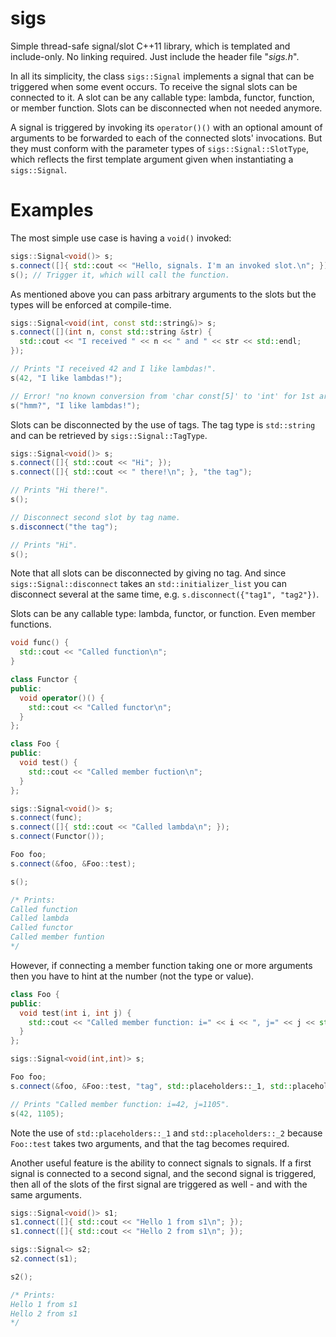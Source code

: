 # sigs
Simple thread-safe signal/slot C++11 library, which is templated and include-only. No linking required. Just include the header file "*sigs.h*".

In all its simplicity, the class `sigs::Signal` implements a signal that can be triggered when some event occurs. To receive the signal slots can be connected to it. A slot can be any callable type: lambda, functor, function, or member function. Slots can be disconnected when not needed anymore.

A signal is triggered by invoking its `operator()()` with an optional amount of arguments to be forwarded to each of the connected slots' invocations. But they must conform with the parameter types of `sigs::Signal::SlotType`, which reflects the first template argument given when instantiating a `sigs::Signal`.

# Examples
The most simple use case is having a `void()` invoked:

```c++
sigs::Signal<void()> s;
s.connect([]{ std::cout << "Hello, signals. I'm an invoked slot.\n"; });
s(); // Trigger it, which will call the function.
```

As mentioned above you can pass arbitrary arguments to the slots but the types will be enforced at compile-time.

```c++
sigs::Signal<void(int, const std::string&)> s;
s.connect([](int n, const std::string &str) {
  std::cout << "I received " << n << " and " << str << std::endl;
});

// Prints "I received 42 and I like lambdas!".
s(42, "I like lambdas!");

// Error! "no known conversion from 'char const[5]' to 'int' for 1st argument".
s("hmm?", "I like lambdas!");
```

Slots can be disconnected by the use of tags. The tag type is `std::string` and can be retrieved by `sigs::Signal::TagType`.

```c++
sigs::Signal<void()> s;
s.connect([]{ std::cout << "Hi"; });
s.connect([]{ std::cout << " there!\n"; }, "the tag");

// Prints "Hi there!".
s();

// Disconnect second slot by tag name.
s.disconnect("the tag");

// Prints "Hi".
s();
```

Note that all slots can be disconnected by giving no tag. And since `sigs::Signal::disconnect` takes an `std::initializer_list` you can disconnect several at the same time, e.g. `s.disconnect({"tag1", "tag2"})`.

Slots can be any callable type: lambda, functor, or function. Even member functions.

```c++
void func() {
  std::cout << "Called function\n";
}

class Functor {
public:
  void operator()() {
    std::cout << "Called functor\n";
  }
};

class Foo {
public:
  void test() {
    std::cout << "Called member fuction\n";
  }
};

sigs::Signal<void()> s;
s.connect(func);
s.connect([]{ std::cout << "Called lambda\n"; });
s.connect(Functor());

Foo foo;
s.connect(&foo, &Foo::test);

s();

/* Prints:
Called function
Called lambda
Called functor
Called member funtion
*/
```

However, if connecting a member function taking one or more arguments then you have to hint at the number (not the type or value).

```c++
class Foo {
public:
  void test(int i, int j) {
    std::cout << "Called member function: i=" << i << ", j=" << j << std::endl;
  }
};

sigs::Signal<void(int,int)> s;

Foo foo;
s.connect(&foo, &Foo::test, "tag", std::placeholders::_1, std::placeholders::_2);

// Prints "Called member function: i=42, j=1105".
s(42, 1105);
```

Note the use of `std::placeholders::_1` and `std::placeholders::_2` because `Foo::test` takes two arguments, and that the tag becomes required.

Another useful feature is the ability to connect signals to signals. If a first signal is connected to a second signal, and the second signal is triggered, then all of the slots of the first signal are triggered as well - and with the same arguments.

```c++
sigs::Signal<void()> s1;
s1.connect([]{ std::cout << "Hello 1 from s1\n"; });
s1.connect([]{ std::cout << "Hello 2 from s1\n"; });

sigs::Signal<> s2;
s2.connect(s1);

s2();

/* Prints:
Hello 1 from s1
Hello 2 from s1
*/
```
